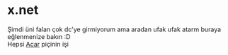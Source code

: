 # x.net
Şimdi üni falan çok dc'ye girmiyorum ama aradan ufak ufak atarm buraya eğlenmenize bakın :D<br>
Hepsi <a href="https://github.com/acarfx/">Acar</a> piçinin işi
